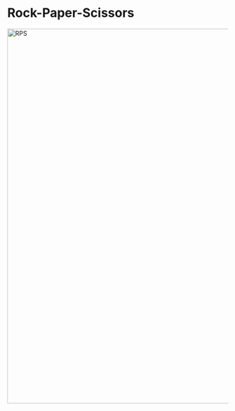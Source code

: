 # Rock-Paper-Scissors
<img width="852" alt="RPS " src="https://github.com/samikshagupta2002/Rock-Paper-Scissors/assets/90984139/2dfa95a0-068d-46b8-a791-8f3d1b24dfb9">
